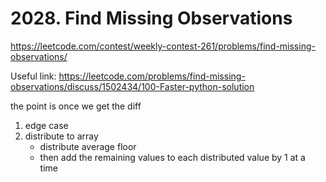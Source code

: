 # 2028. Find Missing Observations

https://leetcode.com/contest/weekly-contest-261/problems/find-missing-observations/

Useful link:
https://leetcode.com/problems/find-missing-observations/discuss/1502434/100-Faster-python-solution

the point is once we get the diff
1. edge case
2. distribute to array
    - distribute average floor 
    - then add the remaining values to each distributed value by 1 at a time